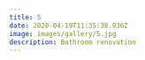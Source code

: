 ```yaml
---
title: 5
date: 2020-04-19T11:35:38.936Z
image: images/gallery/5.jpg
description: Bathroom renovation
---
```

